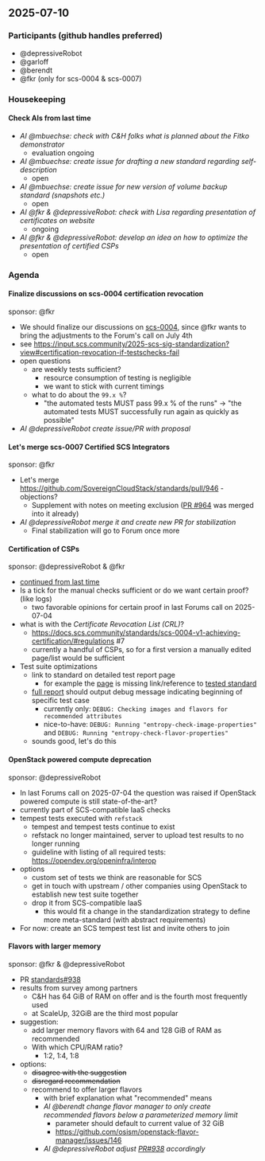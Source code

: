 ## 2025-07-10

### Participants (github handles preferred)

- @depressiveRobot
- @garloff
- @berendt
- @fkr (only for scs-0004 & scs-0007)

### Housekeeping

#### Check AIs from last time

- _AI @mbuechse: check with C&H folks what is planned about the Fitko demonstrator_
  - evaluation ongoing
- _AI @mbuechse: create issue for drafting a new standard regarding self-description_
  - open
- _AI @mbuechse: create issue for new version of volume backup standard (snapshots etc.)_
  - open
- _AI @fkr & @depressiveRobot: check with Lisa regarding presentation of certificates on website_
  - ongoing
- _AI @fkr & @depressiveRobot: develop an idea on how to optimize the presentation of certified CSPs_
  - open

### Agenda

#### Finalize discussions on scs-0004 certification revocation

sponsor: @fkr

- We should finalize our discussions on [scs-0004](https://docs.scs.community/standards/scs-0004-v1-achieving-certification), since @fkr wants to bring the adjustments to the Forum's call on July 4th
- see https://input.scs.community/2025-scs-sig-standardization?view#certification-revocation-if-testschecks-fail
- open questions
  - are weekly tests sufficient?
    - resource consumption of testing is negligible
    - we want to stick with current timings
  - what to do about the `99.x %`?
    - "the automated tests MUST pass 99.x % of the runs" -> "the automated tests MUST successfully run again as quickly as possible"
- _AI @depressiveRobot create issue/PR with proposal_

#### Let's merge scs-0007 Certified SCS Integrators

sponsor: @fkr

- Let's merge https://github.com/SovereignCloudStack/standards/pull/946 - objections?
  - Supplement with notes on meeting exclusion ([PR #964](https://github.com/SovereignCloudStack/standards/pull/964) was merged into it already)
- _AI @depressiveRobot merge it and create new PR for stabilization_
	- Final stabilization will go to Forum once more
 
#### Certification of CSPs

sponsor: @depressiveRobot & @fkr

- [continued from last time](https://input.scs.community/2025-scs-sig-standardization?both#Certification-of-CSPs)
- Is a tick for the manual checks sufficient or do we want certain proof? (like logs)
  - two favorable opinions for certain proof in last Forums call on 2025-07-04
- what is with the _Certificate Revocation List (CRL)_?
  - https://docs.scs.community/standards/scs-0004-v1-achieving-certification/#regulations #7
  - currently a handful of CSPs, so for a first version a manually edited page/list would be sufficient
- Test suite optimizations
  - link to standard on detailed test report page
    - for example the [page](https://compliance.sovereignit.cloud/page/report/add421b1-c4a5-430f-8703-7829fb6fbf6a#36bf5106-c217-453c-bf62-d1e2e6d33853) is missing link/reference to [tested standard](https://docs.scs.community/standards/scs-0101-v1-entropy#entropy-in-scs-clouds)
  - [full report](https://compliance.sovereignit.cloud/page/report_full/add421b1-c4a5-430f-8703-7829fb6fbf6a#36bf5106-c217-453c-bf62-d1e2e6d33853) should output debug message indicating beginning of specific test case
    - currently only: `DEBUG: Checking images and flavors for recommended attributes`
    - nice-to-have: `DEBUG: Running "entropy-check-image-properties"` and `DEBUG: Running "entropy-check-flavor-properties"`
  - sounds good, let's do this

#### OpenStack powered compute deprecation

sponsor: @depressiveRobot

- In last Forums call on 2025-07-04 the question was raised if OpenStack powered compute is still state-of-the-art?
- currently part of SCS-compatible IaaS checks
- tempest tests executed with `refstack`
	- tempest and tempest tests continue to exist
	- refstack no longer maintained, server to upload test results to no longer running
	- guideline with listing of all required tests: https://opendev.org/openinfra/interop
- options
  - custom set of tests we think are reasonable for SCS
  - get in touch with upstream / other companies using OpenStack to establish new test suite together
  - drop it from SCS-compatible IaaS
	- this would fit a change in the standardization strategy to define more meta-standard (with abstract requirements)
- For now: create an SCS tempest test list and invite others to join

#### Flavors with larger memory

sponsor: @fkr & @depressiveRobot

- PR [standards#938](https://github.com/SovereignCloudStack/standards/pull/938)
- results from survey among partners
  - C&H has 64 GiB of RAM on offer and is the fourth most frequently used
  - at ScaleUp, 32GiB are the third most popular
- suggestion:
  - add larger memory flavors with 64 and 128 GiB of RAM as recommended
  - With which CPU/RAM ratio?
    - 1:2, 1:4, 1:8
- options:
  - ~~disagree with the suggestion~~
  - ~~disregard recommendation~~
  - recommend to offer larger flavors
    - with brief explanation what "recommended" means
    - _AI @berendt change flavor manager to only create recommended flavors below a parameterized memory limit_
      - parameter should default to current value of 32 GiB
      - https://github.com/osism/openstack-flavor-manager/issues/146
    - _AI @depressiveRobot adjust [PR#938](https://github.com/SovereignCloudStack/standards/pull/938) accordingly_